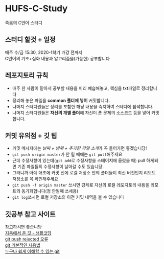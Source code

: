 # HUFS-C-Study
죽음의 C언어 스터디


## 스터디 할것 + 일정 
매주 수/금 15:30, 2020-1학기 개강 전까지  
C언어의 기초+심화 내용과 알고리즘을(가능한) 공부합니다

## 레포지토리 규칙  
- 매주 한 사람이 맡아서 공부할 내용을 미리 예습해놓고, 핵심을 txt파일로 정리합니다  
- 정리해 놓은 파일을 **common 폴더에 넣어** 커밋합니다.
- 나머지 스터디원들은 정리를 포함한 해당 내용을 숙지하여 스터디에 참석합니다.
- 나머지 스터디원들은 **자신의 개별 폴더**에 자신이 푼 문제의 소스코드 등을 넣어 커밋합니다.

## 커밋 유의점 + 깃 팁
- 커밋 메시지에는 *날짜 + 범위 + 추가한 파일 소개*가 꼭 들어가면 좋겠습니당!  
- `git push origin master`가 안 될 때에는 `git pull`해주세요  
- 근데 수정사항이 있는데(`git add`로 수정사항을 스테이지에 올렸을 때) pull 하게되면 기존 파일들의 수정사항이 날아갈 수도 있습니당.
- 그러니까 아예 애초에 커밋 전에 로컬 저장소 안의 폴더들이 최신 버전인지 리모트 저장소를 꼭 확인해주세요  
- `git push -f origin master` 쓰시면 강제로 자신의 로컬 레포지토리 내용을 리모트와 동기화합니다(정 안될때 쓰세용)   
- `git log`쓰시면 로컬 저장소의 이전 커밋 내역을 볼 수 있습니다  

## 깃공부 참고 사이트
참고하시면 좋습니당  
[지옥에서 온 깃 - 생활코딩](https://www.youtube.com/watch?v=hFJZwOfme6w&list=PLuHgQVnccGMA8iwZwrGyNXCGy2LAAsTXk)  
[git push rejected 오류](https://devx.tistory.com/entry/git-push-%EC%8B%9C-%EC%98%A4%EB%A5%98%EB%A9%94%EC%84%B8%EC%A7%80-%EB%B0%9C%EC%83%9D%EC%9B%90%EC%9D%B8)  
[git 기본적인 사용법](https://devx.tistory.com/entry/git-push-%EC%8B%9C-%EC%98%A4%EB%A5%98%EB%A9%94%EC%84%B8%EC%A7%80-%EB%B0%9C%EC%83%9D%EC%9B%90%EC%9D%B8)  
[누구나 쉽게 이해할 수 있는 git](https://backlog.com/git-tutorial/kr/)


